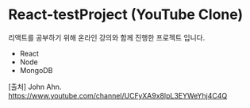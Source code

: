 # React-testProject (YouTube Clone)
리액트를 공부하기 위해 온라인 강의와 함께 진행한 프로젝트 입니다.

 - React
 - Node
 - MongoDB


[출처] John Ahn. https://www.youtube.com/channel/UCFyXA9x8lpL3EYWeYhj4C4Q
